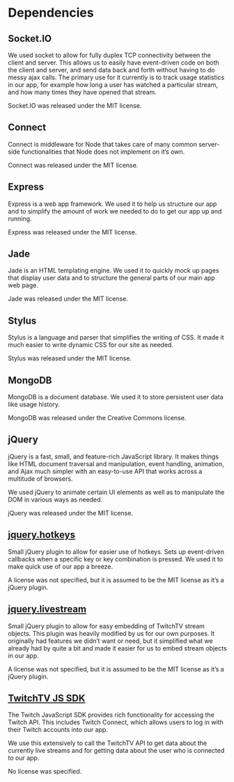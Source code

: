 # Dependencies
## Socket.IO
We used socket to allow for fully duplex TCP connectivity between the client and server. This allows us to easily have event-driven code on both the client and server, and send data back and forth without having to do messy ajax calls. The primary use for it currently is to track usage statistics in our app, for example how long a user has watched a particular stream, and how many times they have opened that stream.

Socket.IO was released under the MIT license.
## Connect
Connect is middleware for Node that takes care of many common server-side functionalities that Node does not implement on it’s own.

Connect was released under the MIT license.
## Express
Express is a web app framework. We used it to help us structure our app and to simplify the amount of work we needed to do to get our app up and running.

Express was released under the MIT license.
## Jade
Jade is an HTML templating engine. We used it to quickly mock up pages that display user data and to structure the general parts of our main app web page.

Jade was released under the MIT license.
## Stylus
Stylus is a language and parser that simplifies the writing of CSS. It made it much easier to write dynamic CSS for our site as needed.

Stylus was released under the MIT license.
## MongoDB
MongoDB is a document database. We used it to store persistent user data like usage history.

MongoDB was released under the Creative Commons license.
## jQuery
jQuery is a fast, small, and feature-rich JavaScript library. It makes things like HTML document traversal and manipulation, event handling, animation, and Ajax much simpler with an easy-to-use API that works across a multitude of browsers.

We used jQuery to animate certain UI elements as well as to manipulate the DOM in various ways as needed.

jQuery was released under the MIT license.
## [jquery.hotkeys](https://github.com/tzuryby/jquery.hotkeys)
Small jQuery plugin to allow for easier use of hotkeys. Sets up event-driven callbacks when a specific key or key combination is pressed. We used it to make quick use of our app a breeze.

A license was not specified, but it is assumed to be the MIT license as it’s a jQuery plugin.
## [jquery.livestream](https://github.com/aldehir/jquery-livestream)
Small jQuery plugin to allow for easy embedding of TwitchTV stream objects. This plugin was heavily modified by us for our own purposes. It originally had features we didn’t want or need, but it simplified what we already had by quite a bit and made it easier for us to embed stream objects in our app.

A license was not specified, but it is assumed to be the MIT license as it’s a jQuery plugin.
## [TwitchTV JS SDK](https://github.com/justintv/twitch-js-sdk)
The Twitch JavaScript SDK provides rich functionality for accessing the Twitch API. This includes Twitch Connect, which allows users to log in with their Twitch accounts into our app.

We use this extensively to call the TwitchTV API to get data about the currently live streams and for getting data about the user who is connected to our app.

No license was specified. 
